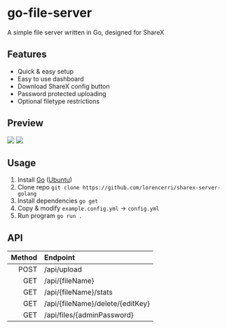 # go-file-server

A simple file server written in Go, designed for ShareX

## Features

-   Quick & easy setup
-   Easy to use dashboard
-   Download ShareX config button
-   Password protected uploading
-   Optional filetype restrictions

## Preview

<a href="https://fs.plexidev.org/api/pICAZQm.gif">![](https://fs.plexidev.org/api/pICAQZm.gif)</a>
<a href="https://fs.plexidev.org/api/ahYHMSG.gif">![](https://fs.plexidev.org/api/ahYHMSG.gif)</a>

## Usage

1. Install [Go](https://go.dev) ([Ubuntu](https://github.com/golang/go/wiki/Ubuntu))
2. Clone repo `git clone https://github.com/lorencerri/sharex-server-golang`
3. Install dependencies `go get`
4. Copy & modify `example.config.yml` -> `config.yml`
5. Run program `go run .`

## API

| Method | Endpoint                         |
| -----: | :------------------------------- |
|   POST | /api/upload                      |
|    GET | /api/{fileName}                  |
|    GET | /api/{fileName}/stats            |
|    GET | /api/{fileName}/delete/{editKey} |
|    GET | /api/files/{adminPassword}       |
